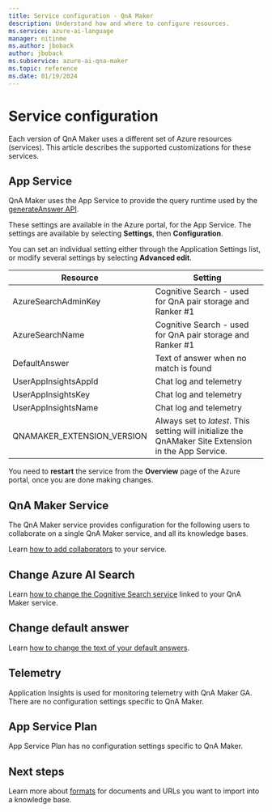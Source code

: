 ```yaml
---
title: Service configuration - QnA Maker
description: Understand how and where to configure resources.
ms.service: azure-ai-language
manager: nitinme
ms.author: jboback
author: jboback
ms.subservice: azure-ai-qna-maker
ms.topic: reference
ms.date: 01/19/2024
---
```


# Service configuration

Each version of QnA Maker uses a different set of Azure resources (services). This article describes the supported customizations for these services. 

## App Service

QnA Maker uses the App Service to provide the query runtime used by the [generateAnswer API](/rest/api/qnamaker/runtime/generate-answer).

These settings are available in the Azure portal, for the App Service. The settings are available by selecting **Settings**, then **Configuration**.

You can set an individual setting either through the Application Settings list, or modify several settings by selecting **Advanced edit**.

|Resource|Setting|
|--|--|
|AzureSearchAdminKey|Cognitive Search - used for QnA pair storage and Ranker #1|
|AzureSearchName|Cognitive Search - used for QnA pair storage and Ranker #1|
|DefaultAnswer|Text of answer when no match is found|
|UserAppInsightsAppId|Chat log and telemetry|
|UserAppInsightsKey|Chat log and telemetry|
|UserAppInsightsName|Chat log and telemetry|
|QNAMAKER_EXTENSION_VERSION|Always set to _latest_. This setting will initialize the QnAMaker Site Extension in the App Service.|

You need to **restart** the service from the **Overview** page of the Azure portal, once you are done making changes.

## QnA Maker Service

The QnA Maker service provides configuration for the following users to collaborate on a single QnA Maker service, and all its knowledge bases.

Learn [how to add collaborators](./index.yml) to your service.

## Change Azure AI Search

Learn [how to change the Cognitive Search service](./how-to/configure-QnA-Maker-resources.md#configure-qna-maker-to-use-different-cognitive-search-resource) linked to your QnA Maker service.

## Change default answer

Learn [how to change the text of your default answers](How-To/change-default-answer.md). 

## Telemetry

Application Insights is used for monitoring telemetry with QnA Maker GA. There are no configuration settings specific to QnA Maker.

## App Service Plan

App Service Plan has no configuration settings specific to QnA Maker.

## Next steps

Learn more about [formats](reference-document-format-guidelines.md) for documents and URLs you want to import into a knowledge base.
